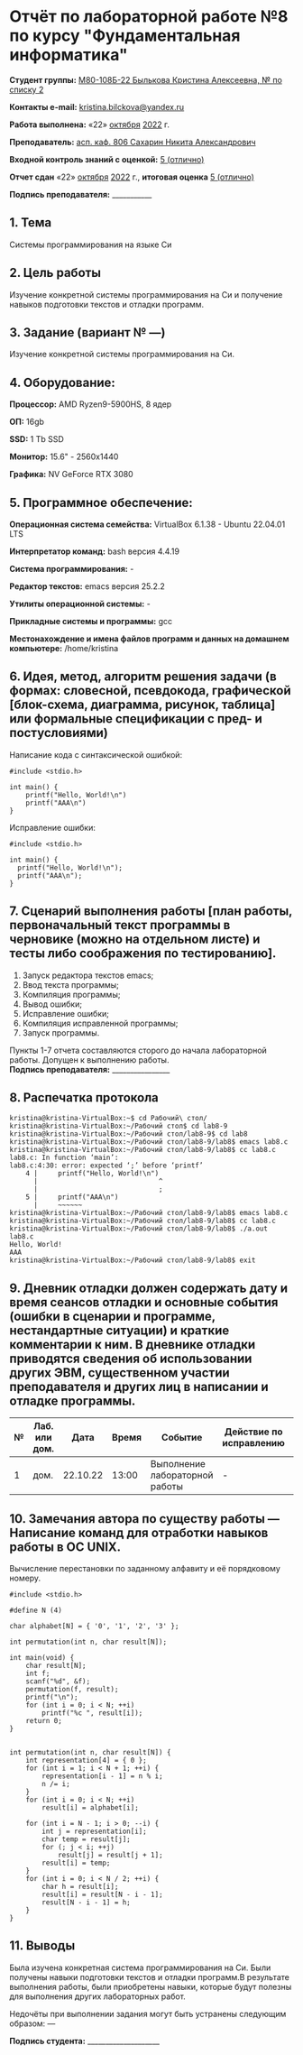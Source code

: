 # Отчёт по лабораторной работе №8 по курсу "Фундаментальная информатика"

<b>Студент группы:</b> <ins>М80-108Б-22 Былькова Кристина Алексеевна, № по списку 2</ins> 

<b>Контакты e-mail:</b> <ins>kristina.bilckova@yandex.ru</ins>

<b>Работа выполнена:</b> «22» <ins>октября</ins> <ins>2022</ins> г.

<b>Преподаватель:</b> <ins>асп. каф. 806 Сахарин Никита Александрович</ins>

<b>Входной контроль знаний с оценкой:</b> <ins>5 (отлично)</ins>

<b>Отчет сдан</b> «22» <ins>октября</ins> <ins>2022</ins> г., <b>итоговая оценка</b> <ins>5 (отлично)</ins>

<b>Подпись преподавателя:</b> ___________

## 1. Тема
Системы программирования на языке Си
## 2. Цель работы
Изучение конкретной системы программирования на Си и получение навыков подготовки текстов и отладки программ.
## 3. Задание (вариант № —)
Изучение конкретной системы программирования на Си.
## 4. Оборудование:
<b>Процессор:</b> AMD Ryzen9-5900HS, 8 ядер

<b>ОП:</b> 16gb

<b>SSD:</b> 1 Tb SSD

<b>Монитор:</b> 15.6" - 2560x1440

<b>Графика:</b> NV GeForce RTX 3080

## 5. Программное обеспечение:
<b>Операционная система семейства:</b> VirtualBox 6.1.38 - Ubuntu 22.04.01 LTS

<b>Интерпретатор команд:</b> bash версия 4.4.19

<b>Система программирования:</b> -

<b>Редактор текстов:</b> emacs версия 25.2.2

<b>Утилиты операционной системы:</b> -

<b>Прикладные системы и программы:</b> gcc

<b>Местонахождение и имена файлов программ и данных на домашнем компьютере:</b> /home/kristina

## 6. Идея, метод, алгоритм решения задачи (в формах: словесной, псевдокода, графической [блок-схема, диаграмма, рисунок, таблица] или формальные спецификации с пред- и постусловиями)
Написание кода с синтаксической ошибкой:
```
#include <stdio.h>

int main() {
    printf("Hello, World!\n")
    printf("AAA\n")
}
```
Исправление ошибки:
```
#include <stdio.h>

int main() {
  printf("Hello, World!\n");
  printf("AAA\n");
}
```
## 7. Сценарий выполнения работы [план работы, первоначальный текст программы в черновике (можно на отдельном листе) и тесты либо соображения по тестированию]. 
1. Запуск редактора текстов emacs;
2. Ввод текста программы;
3. Компиляция программы;
4. Вывод ошибки;
5. Исправление ошибки;
6. Компиляция исправленной программы;
7. Запуск программы.

Пункты 1-7 отчета составляются сторого до начала лабораторной работы.
Допущен к выполнению работы.  
<b>Подпись преподавателя:</b> ________________
## 8. Распечатка протокола 
```
kristina@kristina-VirtualBox:~$ cd Рабочий\ стол/
kristina@kristina-VirtualBox:~/Рабочий стол$ cd lab8-9
kristina@kristina-VirtualBox:~/Рабочий стол/lab8-9$ cd lab8
kristina@kristina-VirtualBox:~/Рабочий стол/lab8-9/lab8$ emacs lab8.c
kristina@kristina-VirtualBox:~/Рабочий стол/lab8-9/lab8$ cc lab8.c
lab8.c: In function ‘main’:
lab8.c:4:30: error: expected ‘;’ before ‘printf’
    4 |     printf("Hello, World!\n")
      |                              ^
      |                              ;
    5 |     printf("AAA\n")
      |     ~~~~~~                    
kristina@kristina-VirtualBox:~/Рабочий стол/lab8-9/lab8$ emacs lab8.c
kristina@kristina-VirtualBox:~/Рабочий стол/lab8-9/lab8$ cc lab8.c
kristina@kristina-VirtualBox:~/Рабочий стол/lab8-9/lab8$ ./a.out lab8.c
Hello, World!
AAA
kristina@kristina-VirtualBox:~/Рабочий стол/lab8-9/lab8$ exit
```
## 9. Дневник отладки должен содержать дату и время сеансов отладки и основные события (ошибки в сценарии и программе, нестандартные ситуации) и краткие комментарии к ним. В дневнике отладки приводятся сведения об использовании других ЭВМ, существенном участии преподавателя и других лиц в написании и отладке программы.

| № |  Лаб. или дом. | Дата | Время | Событие | Действие по исправлению | Примечание |
| ------ | ------ | ------ | ------ | ------ | ------ | ------ |
| 1 | дом. | 22.10.22 | 13:00 | Выполнение лабораторной работы | - | - |
## 10. Замечания автора по существу работы — Написание команд для отработки навыков работы в ОС UNIX.
Вычисление перестановки по заданному алфавиту и её порядковому номеру.
```
#include <stdio.h>

#define N (4)

char alphabet[N] = { '0', '1', '2', '3' };

int permutation(int n, char result[N]);

int main(void) {
    char result[N];
    int f;
    scanf("%d", &f);
    permutation(f, result);
    printf("\n");
    for (int i = 0; i < N; ++i)
        printf("%c ", result[i]);
    return 0;
}


int permutation(int n, char result[N]) {
    int representation[4] = { 0 };
    for (int i = 1; i < N + 1; ++i) {
        representation[i - 1] = n % i;
        n /= i;
    }
    for (int i = 0; i < N; ++i)
        result[i] = alphabet[i];
    
    for (int i = N - 1; i > 0; --i) {
        int j = representation[i];
        char temp = result[j];
        for (; j < i; ++j)
            result[j] = result[j + 1];
        result[i] = temp;
    }
    for (int i = 0; i < N / 2; ++i) {
        char h = result[i];
        result[i] = result[N - i - 1];
        result[N - i - 1] = h;
    }
}

```
## 11. Выводы
Была изучена конкретная система программирования на Си. Были получены навыки подготовки текстов и отладки программ.В результате выполнения работы, были приобретены навыки, которые будут полезны для выполнения других лабораторных работ.

Недочёты при выполнении задания могут быть устранены следующим образом: —

<b>Подпись студента:</b> ____________________
